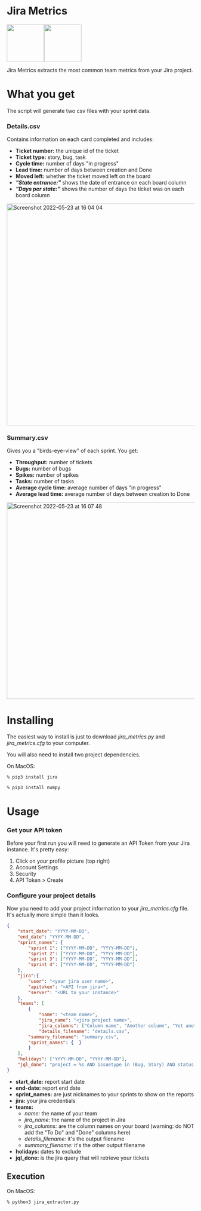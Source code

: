 # Jira Metrics
<img src="https://user-images.githubusercontent.com/76520153/169852552-0eb9ab05-aff2-4d6c-ad09-3adcd1c1f541.png" width="100" /><img src="https://user-images.githubusercontent.com/76520153/169852578-4d4aacfd-dbab-4985-b46d-544c9d128762.png" width="100" />


Jira Metrics extracts the most common team metrics from your Jira project.

# What you get
The script will generate two csv files with your sprint data.

### Details.csv
Contains information on each card completed and includes:

- **Ticket number:** the unique id of the ticket
- **Ticket type:** story, bug, task
- **Cycle time:** number of days "in progress"
- **Lead time:** number of days between creation and Done
- **Moved left:** whether the ticket moved left on the board
- **_"State entrance:"_** shows the date of entrance on each board column
- **_"Days per state:"_** shows the number of days the ticket was on each board column 

<img width="594" alt="Screenshot 2022-05-23 at 16 04 04" src="https://user-images.githubusercontent.com/76520153/169840793-08114787-2316-43fe-9139-5f5bc89c799f.png">

### Summary.csv
Gives you a "birds-eye-view" of each sprint. You get:

- **Throughput:** number of tickets 
- **Bugs:** number of bugs
- **Spikes:** number of spikes
- **Tasks:** number of tasks
- **Average cycle time:** average number of days "in progress"
- **Average lead time:** average number of days between creation to Done

<img width="527" alt="Screenshot 2022-05-23 at 16 07 48" src="https://user-images.githubusercontent.com/76520153/169840851-00caf71f-2ccc-4453-9138-ce4542e5eb4a.png">

# Installing

The easiest way to install is just to download _jira_metrics.py_ and _jira_metrics.cfg_ to your computer.  

You will also need to install two project dependencies. 

On MacOS:

```% pip3 install jira ```

```% pip3 install numpy ```

# Usage

### Get your API token

Before your first run you will need to generate an API Token from your Jira instance. It's pretty easy:

1. Click on your profile picture (top right)
2. Account Settings
3. Security
4. API Token > Create

### Configure your project details

Now you need to add your project information to your _jira_metrics.cfg_ file. It's actually more simple than it looks.

```json
{
	"start_date": "YYYY-MM-DD",
	"end_date": "YYYY-MM-DD",
	"sprint_names": {
	    "sprint 1": ["YYYY-MM-DD", "YYYY-MM-DD"],
	    "sprint 2": ["YYYY-MM-DD", "YYYY-MM-DD"],
	    "sprint 3": ["YYYY-MM-DD", "YYYY-MM-DD"],
	    "sprint 4": ["YYYY-MM-DD", "YYYY-MM-DD"]
	},
	"jira":{
		"user": "<your jira user name>",
		"apitoken": "<API from jira>",
		"server": "<URL to your instance>"
	},
	"teams": [
		{
	        "name": "<team name>",
	        "jira_name": "<jira project name>",
	        "jira_columns": ["Column name", "Another column", "Yet another column"],
	        "details_filename": "details.csv",
		"summary_filename": "summary.csv",
		"sprint_names": {  }
		}
	],
	"holidays": ["YYYY-MM-DD", "YYYY-MM-DD"],
	"jql_done": "project = %s AND issuetype in (Bug, Story) AND status = Done  AND resolutionDate >= '%s' AND resolutionDate <= '%s' order by resolutiondate asc"
}
```
- **start_date:** report start date
- **end-date:** report end date
- **sprint_names:** are just nicknames to your sprints to show on the reports
- **jira:** your jira credentials
- **teams:** 
	- _name:_ the name of your team
	- _jira_name:_ the name of the project in Jira
	- _jira_columns:_ are the column names on your board (warning: do NOT add the "To Do" and "Done" columns here)
	- _details_filename:_ it's the output filename
	- _summary_filename:_ it's the other output filename
- **holidays:** dates to exclude
- **jql_done:** is the jira query that will retrieve your tickets

## Execution

On MacOS:

```% python3 jira_extractor.py ```


